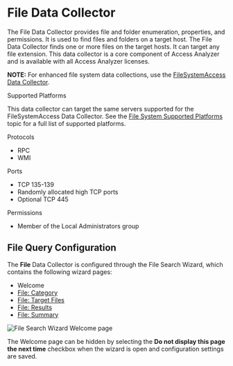 # File Data Collector

The File Data Collector provides file and folder enumeration, properties, and permissions. It is
used to find files and folders on a target host. The File Data Collector finds one or more files on
the target hosts. It can target any file extension. This data collector is a core component of
Access Analyzer and is available with all Access Analyzer licenses.

**NOTE:** For enhanced file system data collections, use the
[FileSystemAccess Data Collector](/docs/accessanalyzer/12.0/admin/datacollector/fsaa/overview.md).

Supported Platforms

This data collector can target the same servers supported for the FileSystemAccess Data Collector.
See the [File System Supported Platforms](/docs/accessanalyzer/12.0/requirements/target/filesystems.md) topic for a
full list of supported platforms.

Protocols

- RPC
- WMI

Ports

- TCP 135-139
- Randomly allocated high TCP ports
- Optional TCP 445

Permissions

- Member of the Local Administrators group

## File Query Configuration

The **File** Data Collector is configured through the File Search Wizard, which contains the
following wizard pages:

- Welcome
- [File: Category](/docs/accessanalyzer/12.0/admin/datacollector/file/category.md)
- [File: Target Files](/docs/accessanalyzer/12.0/admin/datacollector/file/targetfiles.md)
- [File: Results](/docs/accessanalyzer/12.0/admin/datacollector/file/results.md)
- [File: Summary](/docs/accessanalyzer/12.0/admin/datacollector/file/summary.md)

![File Search Wizard Welcome page](/img/product_docs/activitymonitor/activitymonitor/install/welcome.webp)

The Welcome page can be hidden by selecting the **Do not display this page the next time** checkbox
when the wizard is open and configuration settings are saved.
